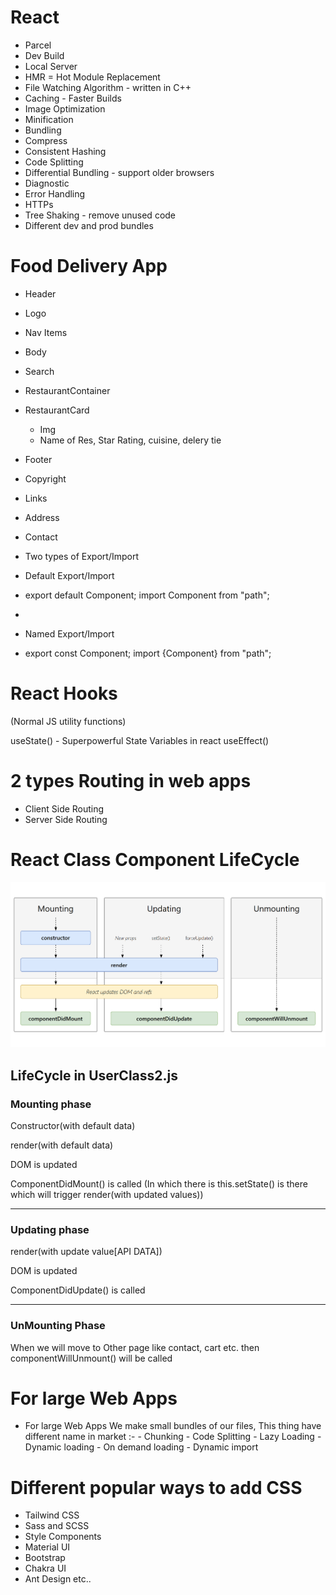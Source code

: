# React 
- Parcel
- Dev Build
- Local Server
- HMR = Hot Module Replacement
- File Watching Algorithm - written in C++
- Caching - Faster Builds
- Image Optimization
- Minification
- Bundling
- Compress
- Consistent Hashing
- Code Splitting
- Differential Bundling - support older browsers
- Diagnostic
- Error Handling
- HTTPs
- Tree Shaking - remove unused code
- Different dev and prod bundles


# Food Delivery App

- Header
- Logo
- Nav Items
- Body
- Search
- RestaurantContainer
- RestaurantCard
  - Img
  - Name of Res, Star Rating, cuisine, delery tie
- Footer
- Copyright
- Links
- Address
- Contact 
- Two types of Export/Import

- Default Export/Import
- export default Component; import Component from "path";
- 
- Named Export/Import
- export const Component; import {Component} from "path";


# React Hooks
(Normal JS utility functions)

useState() - Superpowerful State Variables in react
useEffect()


# 2 types Routing in web apps
- Client Side Routing
- Server Side Routing


# React Class Component LifeCycle
<img src="./img/React_LifeCycle.png"/> 


<h2>LifeCycle in UserClass2.js</h2>
<h3>Mounting phase</h3>
<p>Constructor(with default data)</p>
<p>render(with default data)</p>
      <p>DOM is updated</p>
      <p>ComponentDidMount() is called
            (In which there is this.setState() is there which will trigger render(with updated values))</p>
<hr/>

<h3>Updating phase</h3>
<p>render(with update value[API DATA])</p>
<p>DOM is updated</p>
<p>ComponentDidUpdate() is called</p>
<hr/>


<h3>UnMounting Phase</h3>
<p>When we will move to Other page like contact, cart etc. then componentWillUnmount() will be called</p>



# For large Web Apps
- For large Web Apps We make small bundles of our files, This thing have different name in market :-
      - Chunking
      - Code Splitting
      - Lazy Loading
      - Dynamic loading
      - On demand loading
      - Dynamic import 


# Different popular ways to add CSS
- Tailwind CSS
- Sass and SCSS
- Style Components
- Material UI
- Bootstrap
- Chakra UI
- Ant Design etc..



